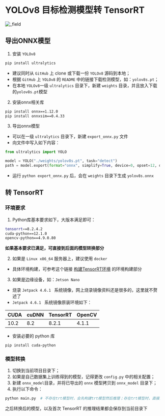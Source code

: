 # YOLOv8 目标检测模型转 TensorRT

![_field](output/_10014.jpeg)

## 导出ONNX模型

1. 安装 `YOLOv8`

```bash
pip install ultralytics
```

- 建议同时从 `GitHub` 上 clone 或下载一份 `YOLOv8` 源码到本地；
- 根据 `GitHub` 上 `YOLOv8` 的 `README` 中的链接下载检测模型，如：`yolov8s.pt`；
- 在本地 `YOLOv8`一级 `ultralytics` 目录下，新建 `weights` 目录，并且放入下载的`yolov8s.pt`模型

2. 安装onnx相关库

```bash
pip install onnx==1.12.0
pip install onnxsim==0.4.33
```

3. 导出onnx模型

- 可以在一级 `ultralytics` 目录下，新建 `export_onnx.py` 文件
- 向文件中写入如下内容：

```python
from ultralytics import YOLO

model = YOLO("./weights/yolov8s.pt", task="detect")
path = model.export(format="onnx", simplify=True, device=0, opset=12, dynamic=False, imgsz=640)
```

- 运行 `python export_onnx.py` 后，会在 `weights` 目录下生成 `yolov8s.onnx`

## 转 TensorRT

### 环境要求

1. Python库基本要求如下，大版本满足即可：

```bash
tensorrt==8.2.4.2
cuda-python==12.1.0
opencv-python==4.9.0.80
```

**如果基本要求已满足，可直接到后面的模型转换部分**

2. 如果是 `Linux x86_64` 服务器上，建议使用 `docker`

- 具体环境构建，可参考这个链接 [构建TensorRT环境](https://github.com/emptysoal/tensorrt-experiment) 的环境构建部分

3. 如果是边缘设备，如：`Jetson Nano`

- 烧录 `Jetpack 4.6.1 ` 系统镜像，网上烧录镜像资料还是很多的，这里就不赘述了
-  `Jetpack 4.6.1 ` 系统镜像原装环境如下：

| CUDA | cuDNN | TensorRT | OpenCV |
| ---- | ----- | -------- | ------ |
| 10.2 | 8.2   | 8.2.1    | 4.1.1  |

- 安装必要的 python 库

```bash
pip install cuda-python
```

### 模型转换

1. 切换到当前项目目录下；
2. 如果是自己数据集上训练得到的模型，记得更改 `config.py` 中的相关配置；
3. 新建 `onnx_model`目录，并将已导出的 `onnx` 模型拷贝到 `onnx_model` 目录下；
4. 执行以下命令：

```bash
python main.py  # 不存在trt模型时，会先构建trt模型然后推理；存在trt模型时，直接加载trt模型然后推理
```

之后转换后的模型，以及首次 TensorRT 的推理结果都会保存到当前目录下


